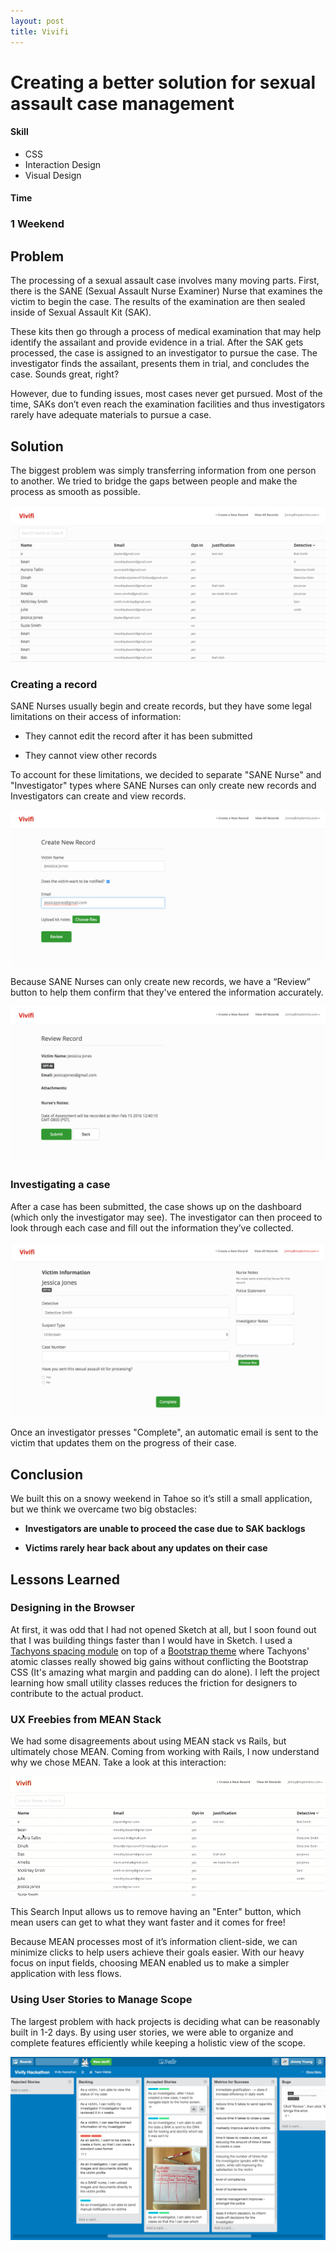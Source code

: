 ```yaml
---
layout: post
title: Vivifi
---
```

# Creating a better solution for sexual assault case management


<div class="col col-6 mt4">
<h4>Skill</h4>
<ul class="list-reset h3 mt0">
<li>CSS</li>
<li>Interaction Design</li>
<li>Visual Design</li>


</ul>

</div>

<div class="col col-6 mt4">
  <h4>Time</h4>
  <h3 class="mt0 h3 regular">1 Weekend</h3>
</div>
<div class="clearfix"></div>

## Problem


The processing of a sexual assault case involves many moving parts. First, there is the SANE (Sexual Assault Nurse Examiner) Nurse that examines the victim to begin the case. The results of the examination are then sealed inside of Sexual Assault Kit (SAK).

These kits then go through a process of medical examination that may help identify the assailant and provide evidence in a trial. After the SAK gets processed, the case is assigned to an investigator to pursue the case. The investigator finds the assailant, presents them in trial, and concludes the case. Sounds great, right?

However, due to funding issues, most cases never get pursued. Most of the time, SAKs don’t even reach the examination facilities and thus investigators rarely have adequate materials to pursue a case.

## Solution

The biggest problem was simply transferring information from one person to another. We tried to bridge the gaps between people and make the process as smooth as possible.

![vivifi dashboard](../assets/vivifi_dashboard.png)

### Creating a record

SANE Nurses usually begin and create records, but they have some legal limitations on their access of information:

- They cannot edit the record after it has been submitted

- They cannot view other records

To account for these limitations, we decided to separate "SANE Nurse" and "Investigator" types where SANE Nurses can only create new records and Investigators can create and view records.

![vivifi create](../assets/vivifi_create.png)

Because SANE Nurses can only create new records, we have a “Review” button to help them confirm that they've entered the information accurately.

![vivifi review](../assets/vivifi_review.png)

### Investigating a case
After a case has been submitted, the case shows up on the dashboard (which only the investigator may see). The investigator can then proceed to look through each case and fill out the information they’ve collected. 

![vivifi victim](../assets/vivifi_victim.png)

Once an investigator presses "Complete", an automatic email is sent to the victim that updates them on the progress of their case.

## Conclusion
We built this on a snowy weekend in Tahoe so it’s still a small application, but we think we overcame two big obstacles:

- **Investigators are unable to proceed the case due to SAK backlogs**

- **Victims rarely hear back about any updates on their case**

## Lessons Learned

### Designing in the Browser

At first, it was odd that I had not opened Sketch at all, but I soon found out that I was building things faster than I would have in Sketch. I used a [Tachyons spacing module](http://tachyons.io/) on top of a [Bootstrap theme](https://bootswatch.com/paper/) where Tachyons' atomic classes really showed big gains without conflicting the Bootstrap CSS (It's amazing what margin and padding can do alone). I left the project learning how small utility classes reduces the friction for designers to contribute to the actual product.

### UX Freebies from MEAN Stack

We had some disagreements about using MEAN stack vs Rails, but ultimately chose MEAN. Coming from working with Rails, I now understand why we chose MEAN. Take a look at this interaction:

![vivifi interaction](../assets/vivifi_interaction.gif)

This Search Input allows us to remove having an "Enter" button, which mean users can get to what they want faster and it comes for free!

Because MEAN processes most of it’s information client-side, we can minimize clicks to help users achieve their goals easier. With our heavy focus on input fields, choosing MEAN enabled us to make a simpler application with less flows.


### Using User Stories to Manage Scope

The largest problem with hack projects is deciding what can be reasonably built in 1-2 days. By using user stories, we were able to organize and complete features efficiently while keeping a holistic view of the scope.

![vivifi trello](../assets/vivifi_trello.png)
